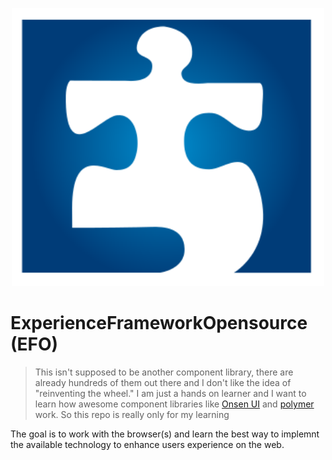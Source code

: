 <p align="center">
    <a href="https://github.com/srsheldon/ExperienceFrameworkOpensource">
        <img src="./docs/images/experience_framework_opensourse_logo_v1.svg" alt="Experience Framework logo" width="500" title="EF all this complicated web development."/>
  </a>
</p>

# ExperienceFrameworkOpensource (EFO)

> This isn't supposed to be another component library, there are already hundreds of them out there and I don't like the idea of "reinventing the wheel." I am just a hands on learner and I want to learn how awesome component libraries like [Onsen UI](https://onsen.io/) and [polymer](https://www.polymer-project.org/) work. So this repo is really only for my learning

The goal is to work with the browser(s) and learn the best way to implemnt the available technology to enhance users experience on the web.



